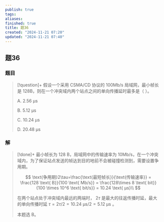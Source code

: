 ```yaml
---
publish: true
tags: 
aliases: 
finished: true
title: 题36
created: "2024-11-21 07:20"
updated: "2024-11-21 07:40"
---
```

## 题36
### 题目
> [!question]+
> 假设一个采用 CSMA/CD 协议的 100Mb/s 局域网，最小帧长是 128B，则在一个冲突域内两个站点之间的单向传播延时最多是（ ）。
> 
> A. 2.56 μs
> 
> B. 5.12 μs
> 
> C. 10.24 μs
> 
> D. 20.48 μs
### 解
> [!done]+
> 最小帧长为 128 B，局域网中的传输速率为 10Mb/s，在一个冲突域内，为了保证站点发送的帧达到目的地前不会被碰撞检测到，需要设置争用期。
> 
> $$ \text{争用期}2\tau=\frac{\text{最短帧长}}{\text{传输速率}} = \frac{128 \text{ B}}{100 \text{ Mb/s}} = \frac{128\times 8 \text{ bit}}{100 \times 10^6 \text{ bit/s}} = 10.24 \text{ μs}\\ $$
> 
> 在两个站点处于冲突域内最远的两端时， $2\tau$ 是最大的往返传播时延，最大的单向传播时延 $\tau =2\tau/2=10.24 \text{ μs}/2=5.12 \text{ μs}$ 。
> 
> 本题选 B。